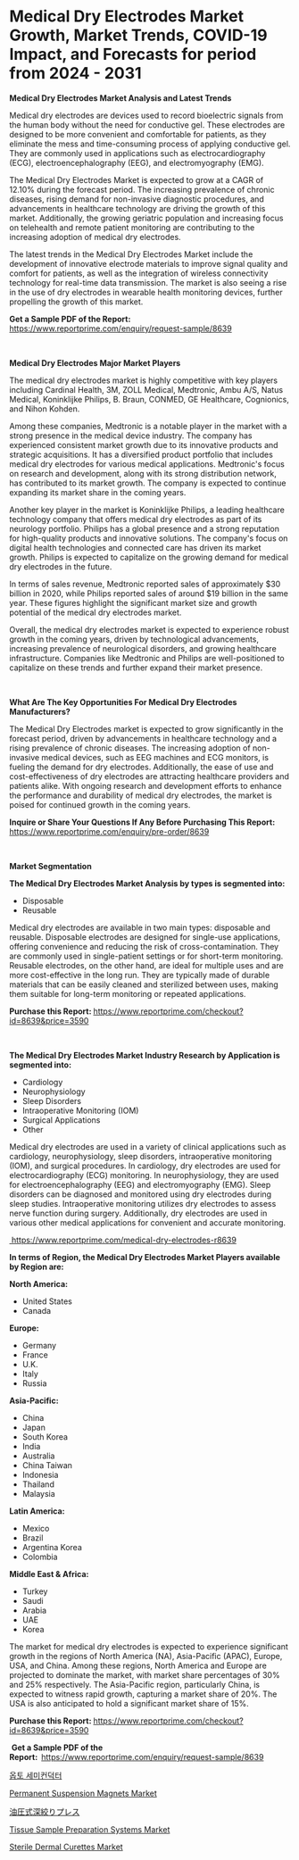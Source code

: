 <p><h1>Medical Dry Electrodes Market Growth, Market Trends, COVID-19 Impact, and Forecasts for period from 2024 - 2031</h1></p><p><strong>Medical Dry Electrodes Market Analysis and Latest Trends</strong></p>
<p><p>Medical dry electrodes are devices used to record bioelectric signals from the human body without the need for conductive gel. These electrodes are designed to be more convenient and comfortable for patients, as they eliminate the mess and time-consuming process of applying conductive gel. They are commonly used in applications such as electrocardiography (ECG), electroencephalography (EEG), and electromyography (EMG).</p><p>The Medical Dry Electrodes Market is expected to grow at a CAGR of 12.10% during the forecast period. The increasing prevalence of chronic diseases, rising demand for non-invasive diagnostic procedures, and advancements in healthcare technology are driving the growth of this market. Additionally, the growing geriatric population and increasing focus on telehealth and remote patient monitoring are contributing to the increasing adoption of medical dry electrodes.</p><p>The latest trends in the Medical Dry Electrodes Market include the development of innovative electrode materials to improve signal quality and comfort for patients, as well as the integration of wireless connectivity technology for real-time data transmission. The market is also seeing a rise in the use of dry electrodes in wearable health monitoring devices, further propelling the growth of this market.</p></p>
<p><strong>Get a Sample PDF of the Report:&nbsp;</strong> <a href="https://www.reportprime.com/enquiry/request-sample/8639">https://www.reportprime.com/enquiry/request-sample/8639</a></p>
<p>&nbsp;</p>
<p><strong>Medical Dry Electrodes Major Market Players</strong></p>
<p><p>The medical dry electrodes market is highly competitive with key players including Cardinal Health, 3M, ZOLL Medical, Medtronic, Ambu A/S, Natus Medical, Koninklijke Philips, B. Braun, CONMED, GE Healthcare, Cognionics, and Nihon Kohden. </p><p>Among these companies, Medtronic is a notable player in the market with a strong presence in the medical device industry. The company has experienced consistent market growth due to its innovative products and strategic acquisitions. It has a diversified product portfolio that includes medical dry electrodes for various medical applications. Medtronic's focus on research and development, along with its strong distribution network, has contributed to its market growth. The company is expected to continue expanding its market share in the coming years.</p><p>Another key player in the market is Koninklijke Philips, a leading healthcare technology company that offers medical dry electrodes as part of its neurology portfolio. Philips has a global presence and a strong reputation for high-quality products and innovative solutions. The company's focus on digital health technologies and connected care has driven its market growth. Philips is expected to capitalize on the growing demand for medical dry electrodes in the future.</p><p>In terms of sales revenue, Medtronic reported sales of approximately $30 billion in 2020, while Philips reported sales of around $19 billion in the same year. These figures highlight the significant market size and growth potential of the medical dry electrodes market.</p><p>Overall, the medical dry electrodes market is expected to experience robust growth in the coming years, driven by technological advancements, increasing prevalence of neurological disorders, and growing healthcare infrastructure. Companies like Medtronic and Philips are well-positioned to capitalize on these trends and further expand their market presence.</p></p>
<p>&nbsp;</p>
<p><strong>What Are The Key Opportunities For Medical Dry Electrodes Manufacturers?</strong></p>
<p><p>The Medical Dry Electrodes market is expected to grow significantly in the forecast period, driven by advancements in healthcare technology and a rising prevalence of chronic diseases. The increasing adoption of non-invasive medical devices, such as EEG machines and ECG monitors, is fueling the demand for dry electrodes. Additionally, the ease of use and cost-effectiveness of dry electrodes are attracting healthcare providers and patients alike. With ongoing research and development efforts to enhance the performance and durability of medical dry electrodes, the market is poised for continued growth in the coming years.</p></p>
<p><strong>Inquire or Share Your Questions If Any Before Purchasing This Report:</strong> <a href="https://www.reportprime.com/enquiry/pre-order/8639">https://www.reportprime.com/enquiry/pre-order/8639</a></p>
<p>&nbsp;</p>
<p><strong>Market Segmentation</strong></p>
<p><strong>The Medical Dry Electrodes Market Analysis by types is segmented into:</strong></p>
<p><ul><li>Disposable</li><li>Reusable</li></ul></p>
<p><p>Medical dry electrodes are available in two main types: disposable and reusable. Disposable electrodes are designed for single-use applications, offering convenience and reducing the risk of cross-contamination. They are commonly used in single-patient settings or for short-term monitoring. Reusable electrodes, on the other hand, are ideal for multiple uses and are more cost-effective in the long run. They are typically made of durable materials that can be easily cleaned and sterilized between uses, making them suitable for long-term monitoring or repeated applications.</p></p>
<p><strong>Purchase this Report:&nbsp;</strong><a href="https://www.reportprime.com/checkout?id=8639&price=3590">https://www.reportprime.com/checkout?id=8639&price=3590</a></p>
<p>&nbsp;</p>
<p><strong>The Medical Dry Electrodes Market Industry Research by Application is segmented into:</strong></p>
<p><ul><li>Cardiology</li><li>Neurophysiology</li><li>Sleep Disorders</li><li>Intraoperative Monitoring (IOM)</li><li>Surgical Applications</li><li>Other</li></ul></p>
<p><p>Medical dry electrodes are used in a variety of clinical applications such as cardiology, neurophysiology, sleep disorders, intraoperative monitoring (IOM), and surgical procedures. In cardiology, dry electrodes are used for electrocardiography (ECG) monitoring. In neurophysiology, they are used for electroencephalography (EEG) and electromyography (EMG). Sleep disorders can be diagnosed and monitored using dry electrodes during sleep studies. Intraoperative monitoring utilizes dry electrodes to assess nerve function during surgery. Additionally, dry electrodes are used in various other medical applications for convenient and accurate monitoring.</p></p>
<p><a href="https://www.reportprime.com/medical-dry-electrodes-r8639">&nbsp;https://www.reportprime.com/medical-dry-electrodes-r8639</a></p>
<p><strong>In terms of Region, the Medical Dry Electrodes Market Players available by Region are:</strong></p>
<p>
    <p> <strong> North America: </strong>
        <ul>
            <li>United States</li>
            <li>Canada</li>
        </ul>
        </p> 
    <p> <strong> Europe: </strong>
        <ul>
            <li>Germany</li>
            <li>France</li>
            <li>U.K.</li>
            <li>Italy</li>
            <li>Russia</li>
        </ul>
        </p> 
    <p> <strong> Asia-Pacific: </strong>
        <ul>
            <li>China</li>
            <li>Japan</li>
            <li>South Korea</li>
            <li>India</li>
            <li>Australia</li>
            <li>China Taiwan</li>
            <li>Indonesia</li>
            <li>Thailand</li>
            <li>Malaysia</li>
        </ul>
        </p> 
    <p> <strong> Latin America: </strong>
        <ul>
            <li>Mexico</li>
            <li>Brazil</li>
            <li>Argentina Korea</li>
            <li>Colombia</li>
        </ul>
        </p> 
    <p> <strong> Middle East & Africa: </strong>
        <ul>
            <li>Turkey</li>
            <li>Saudi</li>
            <li>Arabia</li>
            <li>UAE</li>
            <li>Korea</li>
        </ul>
    </p>
    </p>
<p><p>The market for medical dry electrodes is expected to experience significant growth in the regions of North America (NA), Asia-Pacific (APAC), Europe, USA, and China. Among these regions, North America and Europe are projected to dominate the market, with market share percentages of 30% and 25% respectively. The Asia-Pacific region, particularly China, is expected to witness rapid growth, capturing a market share of 20%. The USA is also anticipated to hold a significant market share of 15%.</p></p>
<p><strong>Purchase this Report: </strong><a href="https://www.reportprime.com/checkout?id=8639&price=3590">https://www.reportprime.com/checkout?id=8639&price=3590</a></p>
<p>&nbsp;<strong>Get a Sample PDF of the Report:&nbsp;&nbsp;</strong><a href="https://www.reportprime.com/enquiry/request-sample/8639">https://www.reportprime.com/enquiry/request-sample/8639</a></p>
<p><strong></strong></p>
<p><p><a href="https://medium.com/@joananitzsche/%EC%98%B5%ED%86%A0-%EB%B0%98%EB%8F%84%EC%B2%B4-%EC%8B%9C%EC%9E%A5-2031%EB%85%84%EA%B9%8C%EC%A7%80%EC%9D%98-%ED%8A%B8%EB%A0%8C%EB%93%9C-%EC%98%88%EC%B8%A1-%EB%B0%8F-%EA%B2%BD%EC%9F%81-%EB%B6%84%EC%84%9D-ae71d860f0af">옵토 세미컨덕터</a></p><p><a href="https://issuu.com/reportprime-2/docs/permanent-suspension-magnets-market-size-2030.pptx">Permanent Suspension Magnets Market</a></p><p><a href="https://github.com/nxboeu02965442/Market-Research-Report-List-1/blob/main/301006023059.md">油圧式深絞りプレス</a></p><p><a href="https://github.com/rahu1506/Market-Research-Report-List-3/blob/main/tissue-sample-preparation-systems-market.md">Tissue Sample Preparation Systems Market</a></p><p><a href="https://github.com/juniordelafrance/Market-Research-Report-List-2/blob/main/sterile-dermal-curettes-market.md">Sterile Dermal Curettes Market</a></p></p>